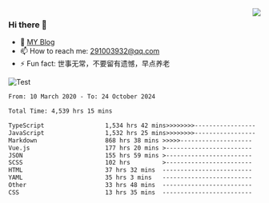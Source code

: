 <img align='right' src='https://github-readme-stats.vercel.app/api?username=niaogege&show_icons=true&theme=radical'/>

### Hi there 👋

- 🌱 [MY Blog](https://bythewayer.com/)
- 📫 How to reach me: 291003932@qq.com
- ⚡ Fun fact:  世事无常，不要留有遗憾，早点养老

![Test](https://github-readme-stats.vercel.app/api/top-langs/?username=niaogege&layout=compact)

<!--START_SECTION:waka-->

```txt
From: 10 March 2020 - To: 24 October 2024

Total Time: 4,539 hrs 15 mins

TypeScript                 1,534 hrs 42 mins>>>>>>>>-----------------   33.81 %
JavaScript                 1,532 hrs 25 mins>>>>>>>>-----------------   33.76 %
Markdown                   868 hrs 38 mins >>>>>--------------------   19.14 %
Vue.js                     177 hrs 20 mins >------------------------   03.91 %
JSON                       155 hrs 59 mins >------------------------   03.44 %
SCSS                       102 hrs         >------------------------   02.25 %
HTML                       37 hrs 32 mins  -------------------------   00.83 %
YAML                       35 hrs 3 mins   -------------------------   00.77 %
Other                      33 hrs 48 mins  -------------------------   00.74 %
CSS                        13 hrs 35 mins  -------------------------   00.30 %
```

<!--END_SECTION:waka-->
